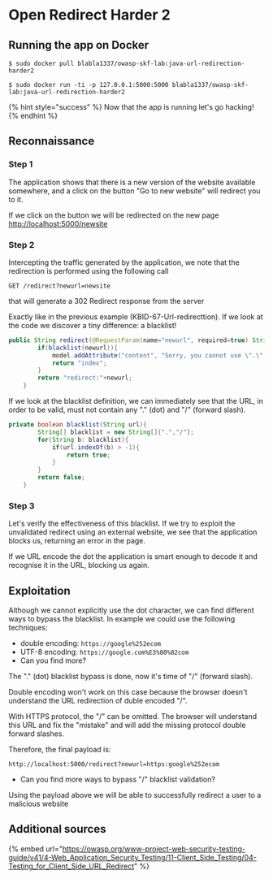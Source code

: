 # Open Redirect Harder 2

## Running the app on Docker

```
$ sudo docker pull blabla1337/owasp-skf-lab:java-url-redirection-harder2
```

```
$ sudo docker run -ti -p 127.0.0.1:5000:5000 blabla1337/owasp-skf-lab:java-url-redirection-harder2
```

{% hint style="success" %}
Now that the app is running let's go hacking!
{% endhint %}

## Reconnaissance

### Step 1

The application shows that there is a new version of the website available somewhere, and a click on the button "Go to new website" will redirect you to it.

If we click on the button we will be redirected on the new page [http://localhost:5000/newsite](http://localhost:5000/newsite)

### Step 2

Intercepting the traffic generated by the application, we note that the redirection is performed using the following call

```text
GET /redirect?newurl=newsite
```

that will generate a 302 Redirect response from the server

Exactly like in the previous example \(KBID-67-Url-redirecttion\). If we look at the code we discover a tiny difference: a blacklist!

```java
public String redirect(@RequestParam(name="newurl", required=true) String newurl, Model model) {
        if(blacklist(newurl)){
            model.addAttribute("content", "Sorry, you cannot use \".\" and \"/\" in the redirect. Good luck!");
            return "index";
        }
		return "redirect:"+newurl;
	}
```

If we look at the blacklist definition, we can immediately see that the URL, in order to be valid, must not contain any "." \(dot\) and "/\" (forward slash).

```java
private boolean blacklist(String url){
        String[] blacklist = new String[]{".","/"};
        for(String b: blacklist){
            if(url.indexOf(b) > -1){
                return true;
            }
        }
        return false;
    }
```

### Step 3

Let's verify the effectiveness of this blacklist. If we try to exploit the unvalidated redirect using an external website, we see that the application blocks us, returning an error in the page.

If we URL encode the dot the application is smart enough to decode it and recognise it in the URL, blocking us again.

## Exploitation

Although we cannot explicitly use the dot character, we can find different ways to bypass the blacklist. In example we could use the following techniques:

- double encoding: `https://google%252ecom`
- UTF-8 encoding: `https://google.com%E3%80%82com`
- Can you find more?

The "." (dot) blacklist bypass is done, now it's time of "\/" (forward slash).

Double encoding won't work on this case because the browser doesn't understand the URL redirection of duble encoded "/\".

With HTTPS protocol, the "\/" can be omitted. The browser will understand this URL and fix the "mistake" and will add the missing protocol double forward slashes.

Therefore, the final payload is:

```text
http://localhost:5000/redirect?newurl=https:google%252ecom
```

- Can you find more ways to bypass "\/" blacklist validation?

Using the payload above we will be able to successfully redirect a user to a malicious website

## Additional sources

{% embed url="https://owasp.org/www-project-web-security-testing-guide/v41/4-Web_Application_Security_Testing/11-Client_Side_Testing/04-Testing_for_Client_Side_URL_Redirect" %}
